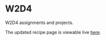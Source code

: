 # W2D4

W2D4 assignments and projects. 

The updated recipe page is viewable live [here](https://jlollis.github.io/W2D4/).